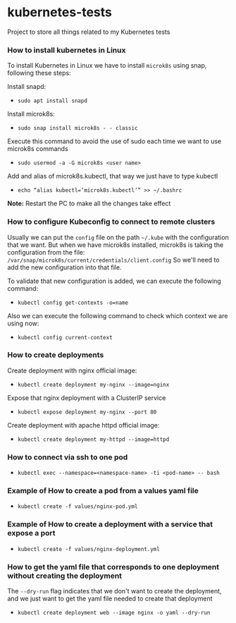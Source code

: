 # kubernetes-tests
Project to store all things related to my Kubernetes tests

### How to install kubernetes in Linux
To install Kubernetes in Linux we have to install `microk8s` using snap, following these steps:

Install snapd:
- `sudo apt install snapd`

Install microk8s:
- `sudo snap install microk8s - - classic`

Execute this command to avoid the use of sudo each time we want to use microk8s commands
- `sudo usermod -a -G microk8s <user name>`

Add and alias of microk8s.kubectl, that way we just have to type kubectl
- `echo “alias kubectl=’microk8s.kubectl’” >> ~/.bashrc`

**Note:** Restart the PC to make all the changes take effect

### How to configure Kubeconfig to connect to remote clusters
Usually we can put the `config` file on the path `~/.kube` with the configuration that we want.
But when we have microk8s installed, microk8s is taking the configuration from the file:
`/var/snap/microk8s/current/credentials/client.config`
So we'll need to add the new configuration into that file.

To validate that new configuration is added, we can execute the following command:
- `kubectl config get-contexts -o=name`

Also we can execute the following command to check which context we are using now:
- `kubectl config current-context`

### How to create deployments
Create deployment with nginx official image:
- `kubectl create deployment my-nginx --image=nginx`

Expose that nginx deployment with a ClusterIP service
- `kubectl expose deployment my-nginx --port 80`

Create deployment with apache httpd official image:
- `kubectl create deployment my-httpd --image=httpd`

### How to connect via ssh to one pod
- `kubectl exec --namespace=<namespace-name> -ti <pod-name> -- bash`

### Example of How to create a pod from a values yaml file
- `kubectl create -f values/nginx-pod.yml`

### Example of How to create a deployment with a service that expose a port
- `kubectl create -f values/nginx-deployment.yml`

### How to get the yaml file that corresponds to one deployment without creating the deployment
The `--dry-run` flag indicates that we don't want to create the deployment, and we just want to get the yaml file needed to create that deployment
- `kubectl create deployment web --image nginx -o yaml --dry-run`
